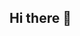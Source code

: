 ## Hi there 👋

<!--
Here are some ideas to get you started:

- 🔭 I’m currently working on ...Unreal Engine
- 🌱 I’m currently learning ...Unreal engine, Blender, Blueprints
- 👯 I’m looking to collaborate on ...Unreal engine
- 🤔 I’m looking for help with ...3d game development in unreal engine
- 💬 Ask me about ...Anything
- 📫 How to reach me: ...[Discord](https://www.instagram.com/kvs.mani_/)
- 😄 Pronouns: ...He/Him
- ⚡ Fun fact: ...It is what it is.
-->
